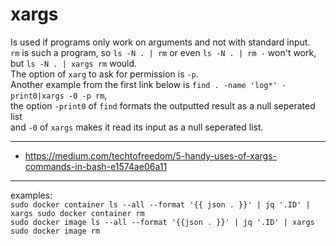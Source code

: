 # xargs

Is used  if programs only work on arguments and not with standard input.  
`rm` is such a program, so `ls -N . | rm` or even `ls -N . | rm -` won't work,  
but `ls -N . | xargs rm` would.  
The option of `xarg` to ask for permission is `-p`.  
Another example from the first link below is `find . -name 'log*' -print0|xargs -0 -p rm`,  
the option `-print0` of `find` formats the outputted result as a null seperated list  
and `-0` of `xargs` makes it read its input as a null seperated list.  

---

+ https://medium.com/techtofreedom/5-handy-uses-of-xargs-commands-in-bash-e1574ae06a11

---

examples:  
`sudo docker container ls --all --format '{{ json . }}' | jq '.ID' | xargs sudo docker container rm`  
`sudo docker image ls --all --format '{{json . }}' | jq '.ID' | xargs sudo docker image rm`
